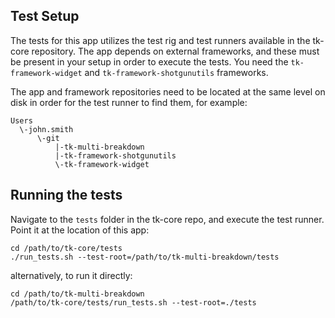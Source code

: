 ## Test Setup
The tests for this app utilizes the test rig and test runners available in the tk-core repository.
The app depends on external frameworks, and these must be present in your setup in order to
execute the tests. You need the `tk-framework-widget` and `tk-framework-shotgunutils` frameworks.

The app and framework repositories need to be located at the same level on disk in order for the
test runner to find them, for example:

```
Users
  \-john.smith
      \-git
          |-tk-multi-breakdown
          |-tk-framework-shotgunutils
          \-tk-framework-widget
```

## Running the tests
Navigate to the `tests` folder in the tk-core repo, and execute the test runner. Point it
at the location of this app:

```
cd /path/to/tk-core/tests
./run_tests.sh --test-root=/path/to/tk-multi-breakdown/tests
```

alternatively, to run it directly:

```
cd /path/to/tk-multi-breakdown
/path/to/tk-core/tests/run_tests.sh --test-root=./tests
```
